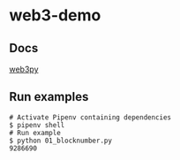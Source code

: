 # web3-demo

## Docs
[web3py](https://web3py.readthedocs.io/en/stable/quickstart.html)

## Run examples
```
# Activate Pipenv containing dependencies
$ pipenv shell
# Run example
$ python 01_blocknumber.py
9286690
```

